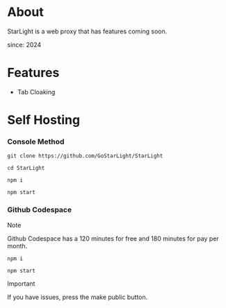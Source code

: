 

# About
StarLight is a web proxy that has features coming soon.


since: 2024
# Features

- Tab Cloaking

# Self Hosting

### Console Method

``` 
git clone https://github.com/GoStarLight/StarLight
```

``` 
cd StarLight
```

```
npm i
```

```
npm start
```

### Github Codespace
> [!NOTE]  
>  Github Codespace has a 120 minutes for free and 180 minutes for pay per month.

```
npm i
```

```
npm start
```
> [!IMPORTANT]  
> If you have issues, press the make public button.
